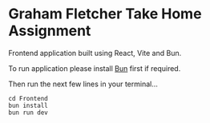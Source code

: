 # Graham Fletcher Take Home Assignment

Frontend application built using React, Vite and Bun.

To run application please install [Bun](https://bun.sh/docs/installation) first if required.

Then run the next few lines in your terminal...

```
cd Frontend
bun install
bun run dev
```
